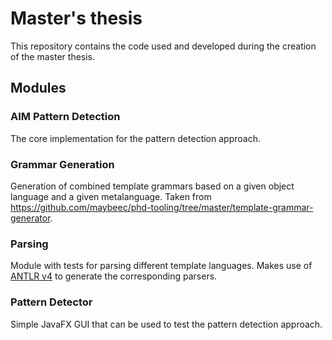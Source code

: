 
# Master's thesis

This repository contains the code used and developed during the creation of the master thesis.

## Modules
###  AIM Pattern Detection
The core implementation for the pattern detection approach.

###  Grammar Generation
Generation of combined template grammars based on a given object language and a given metalanguage. Taken from https://github.com/maybeec/phd-tooling/tree/master/template-grammar-generator.

###  Parsing
Module with tests for parsing different template languages. Makes use of  [ANTLR v4](https://github.com/antlr/antlr4) to generate the corresponding parsers.

### Pattern Detector
Simple JavaFX GUI that can be used to test the pattern detection approach.